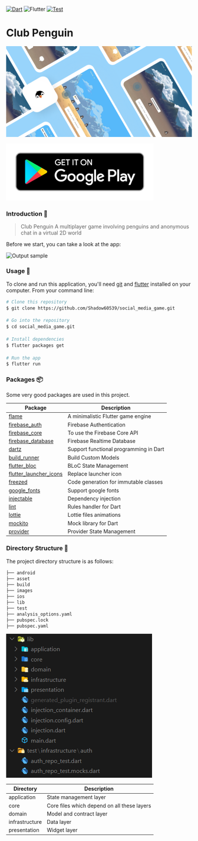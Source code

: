 [![Dart](https://img.shields.io/badge/Dart-0175C2?style=for-the-badge&logo=dart&logoColor=white)](https://pub.dev/packages/fancy_text_reveal)   ![Flutter](https://img.shields.io/badge/Flutter-02569B?style=for-the-badge&logo=flutter&logoColor=white)
[![Test](https://github.com/Shadow60539/club_penguin_game/actions/workflows/test.yml/badge.svg?style=flat&logo=appveyor)](https://github.com/Shadow60539/club_penguin_game/actions/workflows/test.yml)

# Club Penguin 

![lib](images/poster.png)

[![Playstore](images/google-play-badge.png)](https://play.google.com/store/apps/details?id=com.sanjeev.penguin_chat_game)

### Introduction 🚀

> Club Penguin
A multiplayer game involving penguins and anonymous chat in a virtual 2D world

Before we start, you can take a look at the app:

![Output sample](images/demo.gif)




### Usage 🎨

To clone and run this application, you'll need [git](https://git-scm.com) and [flutter](https://flutter.dev/docs/get-started/install) installed on your computer. From your command line:

```bash
# Clone this repository
$ git clone https://github.com/Shadow60539/social_media_game.git

# Go into the repository
$ cd social_media_game.git

# Install dependencies
$ flutter packages get

# Run the app
$ flutter run
```


### Packages 📦


Some very good packages are used in this project.



Package | Description
---|---
[flame](https://pub.flutter-io.cn/packages/flame) | A minimalistic Flutter game engine
[firebase_auth](https://pub.flutter-io.cn/packages/firebase_auth) | Firebase Authentication
[firebase_core](https://pub.flutter-io.cn/packages/firebase_core) | To use the Firebase Core API
[firebase_database](https://pub.flutter-io.cn/packages/firebase_database) | Firebase Realtime Database 
[dartz](https://pub.flutter-io.cn/packages/dartz) | Support functional programming in Dart
[build_runner](https://pub.flutter-io.cn/packages/build_runner) | Build Custom Models
[flutter_bloc](https://pub.flutter-io.cn/packages/flutter_bloc) | BLoC State Management
[flutter_launcher_icons](https://pub.flutter-io.cn/packages/flutter_launcher_icons) | Replace launcher icon
[freezed](https://pub.flutter-io.cn/packages/freezed) | Code generation for immutable classes
[google_fonts](https://pub.flutter-io.cn/packages/google_fonts) | Support google fonts
[injectable](https://pub.flutter-io.cn/packages/injectable) | Dependency injection
[lint](https://pub.flutter-io.cn/packages/lint) | Rules handler for Dart
[lottie](https://pub.flutter-io.cn/packages/lottie) | Lottie files animations
[mockito](https://pub.flutter-io.cn/packages/mockito) | Mock library for Dart
[provider](https://pub.flutter-io.cn/packages/provider) | Provider State Management

### Directory Structure 🏢

The project directory structure is as follows:

```
├── android
├── asset
├── build
├── images
├── ios
├── lib
├── test
├── analysis_options.yaml
├── pubspec.lock
├── pubspec.yaml

```

![lib](images/lib.png)



Directory | Description
---|---
application | State management layer
core | Core files which depend on all these layers
domain | Model and contract layer
infrastructure | Data layer
presentation | Widget layer
